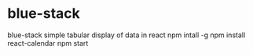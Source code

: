 # blue-stack
blue-stack simple tabular display of data in react
npm intall -g
npm install react-calendar
npm start
